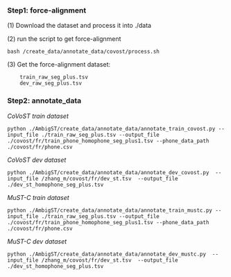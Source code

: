 
### Step1: force-alignment 

(1) Download the dataset and process it into ./data

(2) run the script to get force-alignment
```
bash /create_data/annotate_data/covost/process.sh
```
(3) Get the force-alignment dataset:
```
    train_raw_seg_plus.tsv
    dev_raw_seg_plus.tsv
```

### Step2: annotate_data 

*CoVoST train dataset*

```
python ./AmbigST/create_data/annotate_data/annotate_train_covost.py --input_file ./train_raw_seg_plus.tsv --output_file ./covost/fr/train_phone_homophone_seg_plus1.tsv --phone_data_path  ./covost/fr/phone.csv

```
*CoVoST dev dataset*
```
python ./AmbigST/create_data/annotate_data/annotate_dev_covost.py  --input_file /zhang_m/covost/fr/dev_st.tsv  --output_file ./dev_st_homophone_seg_plus.tsv

```


*MuST-C train dataset*

```
python ./AmbigST/create_data/annotate_data/annotate_train_mustc.py --input_file ./train_raw_seg_plus.tsv --output_file ./covost/fr/train_phone_homophone_seg_plus1.tsv --phone_data_path  ./covost/fr/phone.csv

```
*MuST-C dev dataset*
```
python ./AmbigST/create_data/annotate_data/annotate_dev_mustc.py  --input_file /zhang_m/covost/fr/dev_st.tsv  --output_file ./dev_st_homophone_seg_plus.tsv
```
